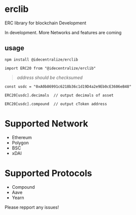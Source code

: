 # erclib
ERC library for blockchain Development

In development. More Networks and features are coming

## usage
```npm install @idecentralize/erclib```

```import ERC20 from "@idecentralize/erclib"```

> *address should be checksumed*

```const usdc = "0xA0b86991c6218b36c1d19D4a2e9Eb0cE3606eB48"```

```ERC20[usdc].decimals  // output decimals of asset```

```ERC20[usdc].compound  // output cToken address```


# Supported Network

- Ethereum
- Polygon
- BSC
- xDAI

# Supported Protocols

- Compound
- Aave
- Yearn


Please repport any issues!


